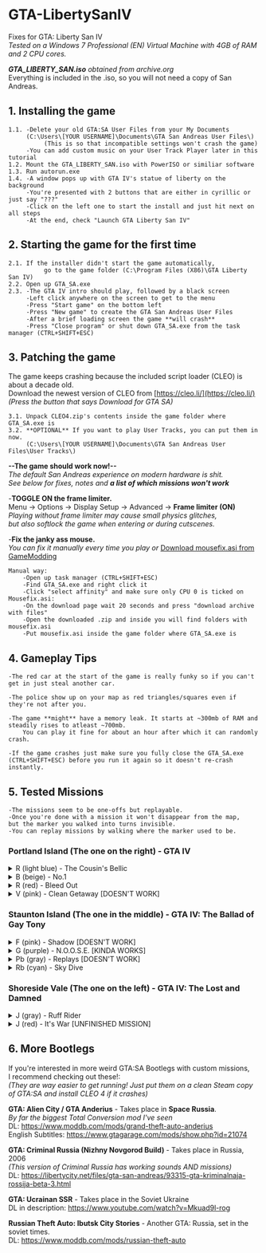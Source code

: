 # GTA-LibertySanIV
Fixes for GTA: Liberty San IV<br>
*Tested on a Windows 7 Professional (EN) Virtual Machine with 4GB of RAM and 2 CPU cores.*<br>

***GTA_LIBERTY_SAN.iso** obtained from archive.org*<br>
Everything is included in the .iso, so you will not need a copy of San Andreas.

## 1. Installing the game
```
1.1. -Delete your old GTA:SA User Files from your My Documents
     (C:\Users\[YOUR USERNAME]\Documents\GTA San Andreas User Files\)
          (This is so that incompatible settings won't crash the game)
     -You can add custom music on your User Track Player later in this tutorial
1.2. Mount the GTA_LIBERTY_SAN.iso with PowerISO or similiar software
1.3. Run autorun.exe
1.4. -A window pops up with GTA IV's statue of liberty on the background
     -You're presented with 2 buttons that are either in cyrillic or just say "???"
     -Click on the left one to start the install and just hit next on all steps
     -At the end, check "Launch GTA Liberty San IV"
```

## 2. Starting the game for the first time
```
2.1. If the installer didn't start the game automatically,
          go to the game folder (C:\Program Files (X86)\GTA Liberty San IV)
2.2. Open up GTA_SA.exe
2.3. -The GTA IV intro should play, followed by a black screen
     -Left click anywhere on the screen to get to the menu
     -Press "Start game" on the bottom left
     -Press "New game" to create the GTA San Andreas User Files
     -After a brief loading screen the game **will crash**
     -Press "Close program" or shut down GTA_SA.exe from the task manager (CTRL+SHIFT+ESC)
```

## 3. Patching the game
The game keeps crashing because the included script loader (CLEO) is about a decade old.<br>
Download the newest version of CLEO from [https://cleo.li/](https://cleo.li/)<br>
*(Press the button that says Download for GTA SA)*
```
3.1. Unpack CLEO4.zip's contents inside the game folder where GTA_SA.exe is
3.2. **OPTIONAL** If you want to play User Tracks, you can put them in now.
     (C:\Users\[YOUR USERNAME]\Documents\GTA San Andreas User Files\User Tracks\)
```

**--The game should work now!--**<br>
*The default San Andreas experience on modern hardware is shit.<br>
See below for fixes, notes and **a list of which missions won't work***<br>

-**TOGGLE ON the frame limiter.** <br>
Menu -> Options -> Display Setup -> Advanced -> **Frame limiter (ON)**<br>
*Playing without frame limiter may cause small physics glitches,<br>
but also softlock the game when entering or during cutscenes.*

-**Fix the janky ass mouse.**<br>
*You can fix it manually every time you play or* [Download mousefix.asi from GameModding](https://gamemodding.com/en/gta-san-andreas/others/26842-mouse-fix.html)
```
Manual way:
    -Open up task manager (CTRL+SHIFT+ESC)
    -Find GTA_SA.exe and right click it
    -Click "select affinity" and make sure only CPU 0 is ticked on
Mousefix.asi:
    -On the download page wait 20 seconds and press "download archive with files"
    -Open the downloaded .zip and inside you will find folders with mousefix.asi
    -Put mousefix.asi inside the game folder where GTA_SA.exe is
```

## 4. Gameplay Tips
```
-The red car at the start of the game is really funky so if you can't get in just steal another car.

-The police show up on your map as red triangles/squares even if they're not after you.

-The game **might** have a memory leak. It starts at ~300mb of RAM and steadily rises to atleast ~700mb.
    You can play it fine for about an hour after which it can randomly crash.

-If the game crashes just make sure you fully close the GTA_SA.exe (CTRL+SHIFT+ESC) before you run it again so it doesn't re-crash instantly.
```

## 5. Tested Missions
```
-The missions seem to be one-offs but replayable.
-Once you're done with a mission it won't disappear from the map,
but the marker you walked into turns invisible.
-You can replay missions by walking where the marker used to be.
```
### Portland Island (The one on the right) - GTA IV
<details><summary>R (light blue) - The Cousin's Bellic</summary>
     <pre>
-Drive Roman from the harbor to the GTA 3 safehouse
     </pre>
</details>
<details><summary>B (beige) - No.1</summary>
     <pre>
-Take Brucie racing on Staunton Island
     </pre>
</details>
<details><summary>R (red) - Bleed Out</summary>
     <pre>
-Save Roman from the Albanians at the basketball court
     </pre>
</details>
<details><summary>V (pink) - Clean Getaway [DOESN'T WORK]</summary>
     <pre>
-Crashes immediately after loading
     </pre>
</details>

### Staunton Island (The one in the middle) - GTA IV: The Ballad of Gay Tony
<details><summary>F (pink) - Shadow [DOESN'T WORK]</summary>
     <pre>
-Crashes immediately after loading
     </pre>
</details>
<details><summary>G (purple) - N.O.O.S.E. [KINDA WORKS]</summary>
     <pre>
-Get the "APC" tank
-Warning: The guards ath the APC _WILL_ fuck you up.
-No cops cheat (AEZAKMI), health cheat (HESOYAM) and guns (PROFESSIONALSKIT) very recommended.
-I counted about 8/9 of them outside of the gate and another 8 inside.
-They don't seem to move so you can just snipe them from a safe distance (they can wallbang you through the warehouse)
-The first part of the mission works fine but in the second part you need to drive the APC to the airport where the game will crash.
     </pre>
</details>
<details><summary>Pb (gray) - Replays [DOESN'T WORK]</summary>
     <pre>
-One of the few missions with cutscenes and dialog.
-You're told to "Faind the kane" and "Faind the gands" - crashes at the second checkpoint.
     </pre>
</details>
<details><summary>Rb (cyan) - Sky Dive</summary>
     <pre>
-Skydive to a tall building and kill everyone on the top
-All enemies start firing immediately so you should memorize the cheats for health (HESOYAM) and guns (PROFESSIONALSKIT)
-The enemies can't move so just land behind the little shack on the west side of the roof and snipe everyone one by one.
     </pre>
</details>

### Shoreside Vale (The one on the left) - GTA IV: The Lost and Damned
<details><summary>J (gray) - Ruff Rider</summary>
     <pre>
-The mission from GTA:SA where you steal a truck with Cesar
     </pre>
</details>
<details><summary>J (red) - It's War [UNFINISHED MISSION]</summary>
     <pre>
-Drive to a drug deal, escape before they kill you and drive back to Portland Island
-The checkpoint at Portland Island is broken so this mission is uncompletable
     </pre>
</details>

## 6. More Bootlegs
If you're interested in more weird GTA:SA Bootlegs with custom missions,<br>
I recommend checking out these!:<br>
*(They are way easier to get running! Just put them on a clean Steam copy of GTA:SA and install CLEO 4 if it crashes)*<br>

**GTA: Alien City / GTA Anderius** - Takes place in **Space Russia**.<br>
*By far the biggest Total Conversion mod I've seen*<br>
DL: https://www.moddb.com/mods/grand-theft-auto-anderius<br>
English Subtitles: https://www.gtagarage.com/mods/show.php?id=21074<br>

**GTA: Criminal Russia (Nizhny Novgorod Build)** - Takes place in Russia, 2006<br>
*(This version of Criminal Russia has working sounds AND missions)*<br>
DL: https://libertycity.net/files/gta-san-andreas/93315-gta-kriminalnaja-rossija-beta-3.html <br>

**GTA: Ucrainan SSR** - Takes place in the Soviet Ukraine<br>
DL in description: https://www.youtube.com/watch?v=Mkuad9l-rog<br>

**Russian Theft Auto: Ibutsk City Stories** - Another GTA: Russia, set in the soviet times.<br>
DL: https://www.moddb.com/mods/russian-theft-auto<br>
